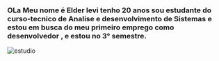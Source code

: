 ### OLa Meu nome é Elder levi tenho 20 anos sou estudante do curso-tecnico de Analise e desenvolvimento de Sistemas e estou em busca do meu primeiro emprego como desenvolvedor , e estou no 3° semestre.



![estudio](https://github.com/user-attachments/assets/6f545087-dc82-4125-a8fb-db7527b5a3fb)



<!--
**Elder-levi/Elder-levi** is a ✨ _special_ ✨ repository because its `README.md` (this file) appears on your GitHub profile.

Here are some ideas to get you started:

- 🔭 I’m currently working on ...
- 🌱 I’m currently learning ...
- 👯 I’m looking to collaborate on ...
- 🤔 I’m looking for help with ...
- 💬 Ask me about ...
- 📫 How to reach me: ...
- 😄 Pronouns: ...
- ⚡ Fun fact: ...
-->

